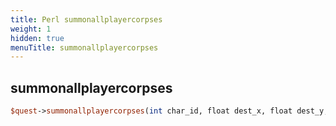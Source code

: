 ```yaml
---
title: Perl summonallplayercorpses
weight: 1
hidden: true
menuTitle: summonallplayercorpses
---
```

## summonallplayercorpses
```perl
$quest->summonallplayercorpses(int char_id, float dest_x, float dest_y, float dest_z, float dest_heading)
```